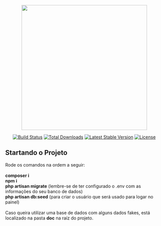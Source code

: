 <p align="center"><a href="https://laravel.com" target="_blank"><img src="https://raw.githubusercontent.com/laravel/art/master/logo-lockup/5%20SVG/2%20CMYK/1%20Full%20Color/laravel-logolockup-cmyk-red.svg" width="400"></a></p>

<p align="center">
<a href="https://travis-ci.org/laravel/framework"><img src="https://travis-ci.org/laravel/framework.svg" alt="Build Status"></a>
<a href="https://packagist.org/packages/laravel/framework"><img src="https://img.shields.io/packagist/dt/laravel/framework" alt="Total Downloads"></a>
<a href="https://packagist.org/packages/laravel/framework"><img src="https://img.shields.io/packagist/v/laravel/framework" alt="Latest Stable Version"></a>
<a href="https://packagist.org/packages/laravel/framework"><img src="https://img.shields.io/packagist/l/laravel/framework" alt="License"></a>
</p>

## Startando o Projeto

Rode os comandos na ordem a seguir: <br><br>
    <b>composer i</b> <br>
    <b>npm i</b> <br>
    <b>php artisan migrate</b> (lembre-se de ter configurado o .env com as informações do seu banco de dados) <br>
    <b>php artisan db:seed</b> (para criar o usuário que será usado para logar no painel) <br><br>
Caso queira utilizar uma base de dados com alguns dados fakes, está localizado na pasta <b>doc</b> na raíz do projeto.
